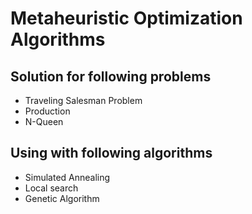 # Metaheuristic Optimization Algorithms

## Solution for following problems

* Traveling Salesman Problem
* Production 
* N-Queen

## Using with following algorithms

* Simulated Annealing
* Local search
* Genetic Algorithm
